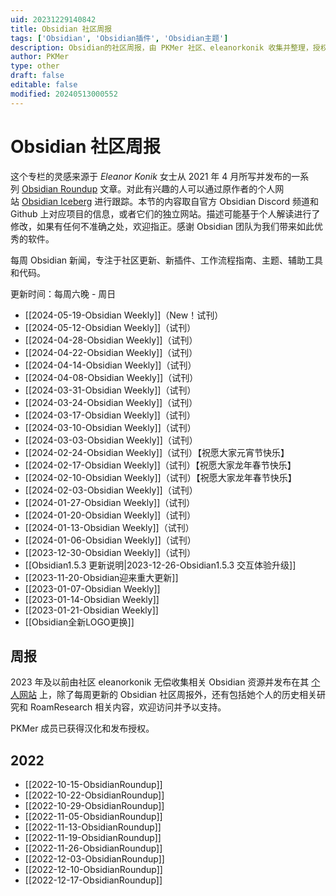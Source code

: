 ```yaml
---
uid: 20231229140842
title: Obsidian 社区周报
tags: ['Obsidian', 'Obsidian插件', 'Obsidian主题']
description: Obsidian的社区周报，由 PKMer 社区、eleanorkonik 收集并整理，授权 Pkmer 进行翻译
author: PKMer
type: other
draft: false
editable: false
modified: 20240513000552
---
```


# Obsidian 社区周报

这个专栏的灵感来源于 _Eleanor Konik_ 女士从 2021 年 4 月所写并发布的一系列 [Obsidian Roundup](https://www.eleanorkonik.com/tag/roundup/) 文章。对此有兴趣的人可以通过原作者的个人网站 [Obsidian Iceberg](https://www.eleanorkonik.com/) 进行跟踪。本节的内容取自官方 Obsidian Discord 频道和 Github 上对应项目的信息，或者它们的独立网站。描述可能基于个人解读进行了修改，如果有任何不准确之处，欢迎指正。感谢 Obsidian 团队为我们带来如此优秀的软件。

每周 Obsidian 新闻，专注于社区更新、新插件、工作流程指南、主题、辅助工具和代码。

更新时间：每周六晚 - 周日

- [[2024-05-19-Obsidian Weekly]]（New！试刊）
- [[2024-05-12-Obsidian Weekly]]（试刊）
- [[2024-04-28-Obsidian Weekly]]（试刊）
- [[2024-04-22-Obsidian Weekly]]（试刊）
- [[2024-04-14-Obsidian Weekly]]（试刊）
- [[2024-04-08-Obsidian Weekly]]（试刊）
- [[2024-03-31-Obsidian Weekly]]（试刊）
- [[2024-03-24-Obsidian Weekly]]（试刊）
- [[2024-03-17-Obsidian Weekly]]（试刊）
- [[2024-03-10-Obsidian Weekly]]（试刊）
- [[2024-03-03-Obsidian Weekly]]（试刊）
- [[2024-02-24-Obsidian Weekly]]（试刊）【祝愿大家元宵节快乐】
- [[2024-02-17-Obsidian Weekly]]（试刊）【祝愿大家龙年春节快乐】
- [[2024-02-10-Obsidian Weekly]]（试刊）【祝愿大家龙年春节快乐】
- [[2024-02-03-Obsidian Weekly]]（试刊）
- [[2024-01-27-Obsidian Weekly]]（试刊）
- [[2024-01-20-Obsidian Weekly]]（试刊）
- [[2024-01-13-Obsidian Weekly]]（试刊）
- [[2024-01-06-Obsidian Weekly]]（试刊）
- [[2023-12-30-Obsidian Weekly]]（试刊）
- [[Obsidian1.5.3 更新说明|2023-12-26-Obsidian1.5.3 交互体验升级]]
- [[2023-11-20-Obsidian迎来重大更新]]
- [[2023-01-07-Obsidian Weekly]]
- [[2023-01-14-Obsidian Weekly]]
- [[2023-01-21-Obsidian Weekly]]
- [[Obsidian全新LOGO更换]]

## 周报

2023 年及以前由社区 eleanorkonik 无偿收集相关 Obsidian 资源并发布在其 [个人网站](https://www.eleanorkonik.com/) 上，除了每周更新的 Obsidian 社区周报外，还有包括她个人的历史相关研究和 RoamResearch 相关内容，欢迎访问并予以支持。

PKMer 成员已获得汉化和发布授权。

## 2022

- [[2022-10-15-ObsidianRoundup]]
- [[2022-10-22-ObsidianRoundup]]
- [[2022-10-29-ObsidianRoundup]]
- [[2022-11-05-ObsidianRoundup]]
- [[2022-11-13-ObsidianRoundup]]
- [[2022-11-19-ObsidianRoundup]]
- [[2022-11-26-ObsidianRoundup]]
- [[2022-12-03-ObsidianRoundup]]
- [[2022-12-10-ObsidianRoundup]]
- [[2022-12-17-ObsidianRoundup]]
